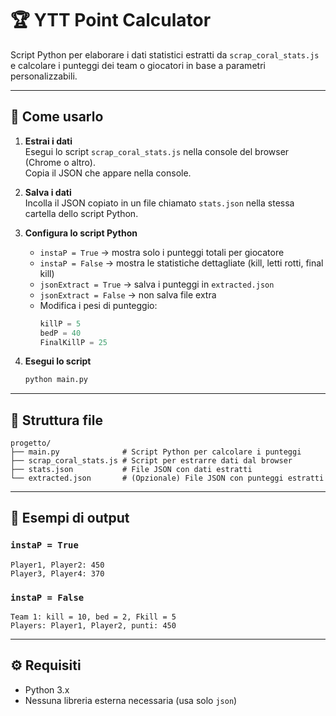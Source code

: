 
# 🏆 YTT Point Calculator

Script Python per elaborare i dati statistici estratti da `scrap_coral_stats.js` e calcolare i punteggi dei team o giocatori in base a parametri personalizzabili.

---

## 🚀 Come usarlo

1. **Estrai i dati**  
   Esegui lo script `scrap_coral_stats.js` nella console del browser (Chrome o altro).  
   Copia il JSON che appare nella console.

2. **Salva i dati**  
   Incolla il JSON copiato in un file chiamato `stats.json` nella stessa cartella dello script Python.

3. **Configura lo script Python**  
   - `instaP = True` → mostra solo i punteggi totali per giocatore  
   - `instaP = False` → mostra le statistiche dettagliate (kill, letti rotti, final kill)  
   - `jsonExtract = True` → salva i punteggi in `extracted.json`  
   - `jsonExtract = False` → non salva file extra  
   - Modifica i pesi di punteggio:  
     ```python
     killP = 5
     bedP = 40
     FinalKillP = 25
     ```

4. **Esegui lo script**  
   ```bash
   python main.py
   ```

---

## 📂 Struttura file

```
progetto/
├── main.py              # Script Python per calcolare i punteggi
├── scrap_coral_stats.js # Script per estrarre dati dal browser
├── stats.json           # File JSON con dati estratti
└── extracted.json       # (Opzionale) File JSON con punteggi estratti
```

---

## 📝 Esempi di output

### `instaP = True`
```
Player1, Player2: 450
Player3, Player4: 370
```

### `instaP = False`
```
Team 1: kill = 10, bed = 2, Fkill = 5
Players: Player1, Player2, punti: 450
```

---

## ⚙️ Requisiti

- Python 3.x  
- Nessuna libreria esterna necessaria (usa solo `json`)
